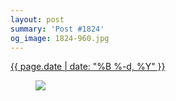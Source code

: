 ```yaml
---
layout: post
summary: 'Post #1824'
og_image: 1824-960.jpg
---
```


<p>
 <time>
  <a href="/1824">
   {{ page.date | date: "%B %-d, %Y" }}
  </a>
 </time>
 <a href="/1824">
  <figure data-taken="1/11/2024">
   <img sizes="(min-width: 700px) 50vw, calc(100vw - 2rem)" src="{{ site.assets_url }}/1824-480.jpg" srcset="{{ site.assets_url }}/1824-240.jpg 240w, {{ site.assets_url }}/1824-480.jpg 480w, {{ site.assets_url }}/1824-720.jpg 720w, {{ site.assets_url }}/1824-960.jpg 960w"/>
  </figure>
 </a>
</p>
